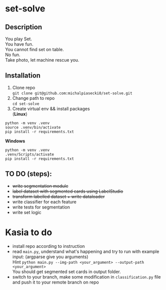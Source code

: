 
# set-solve

## Description
You play Set.  
You have fun.  
You cannot find set on table.  
No fun.  
Take photo, let machine rescue you.  

## Installation 

1. Clone repo   
`git clone git@github.com:michalpiasecki0/set-solve.git`
2. Change path to repo  
`cd set-solve`
2. Create virtual env && install packages  
(**Linux**)
```
python -m venv .venv  
source .venv/bin/activate
pip install -r requirements.txt
```
**Windows**
```
python -m venv .venv  
.venv/Scripts/activate
pip install -r requirements.txt
```

## TO DO (steps):
* ~~write segmentation module~~
* ~~label dataset with segmented cards using LabelStudio~~
* ~~transform labelled dataset + write dataloader~~ 
* write classifier for each feature
* write tests for segmentation
* write set logic


# Kasia to do
* install repo according to instruction
* read `main.py`, understand what's happening and try to run with example input:
(argparse give you arguments)  
Hint `python main.py --img-path <your_argument> --output-path <your_argument>`  
You should get segmented set cards in output folder.  
* switch to your branch, make some modification in `classification.py` file and push it to your remote branch on repo   